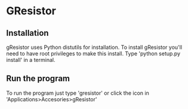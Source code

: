 # GResistor

## Installation

gResistor uses Python distutils for installation.
To install gResistor you'll need to have root privileges to make this install.
Type 'python setup.py install' in a terminal. 

## Run the program

To run the program just type 'gresistor' or click the icon in 'Applications>Accesories>gResistor'
